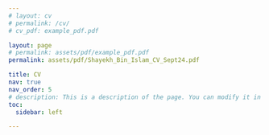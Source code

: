 ```yaml
---
# layout: cv
# permalink: /cv/
# cv_pdf: example_pdf.pdf

layout: page
# permalink: assets/pdf/example_pdf.pdf
permalink: assets/pdf/Shayekh_Bin_Islam_CV_Sept24.pdf

title: CV
nav: true
nav_order: 5
# description: This is a description of the page. You can modify it in '_pages/cv.md'. You can also change or remove the top pdf download button.
toc:
  sidebar: left

---
```


